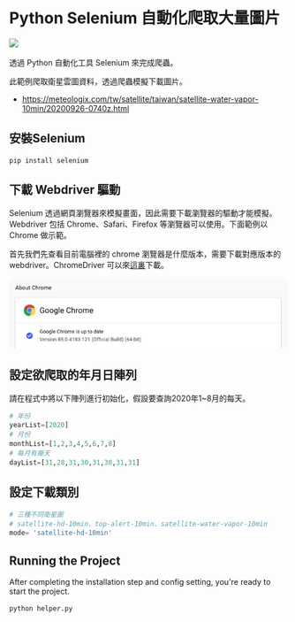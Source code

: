 # Python Selenium 自動化爬取大量圖片

![](./screenshot/demo.gif)

透過 Python 自動化工具 Selenium 來完成爬蟲。

此範例爬取衛星雲圖資料，透過爬蟲模擬下載圖片。
- https://meteologix.com/tw/satellite/taiwan/satellite-water-vapor-10min/20200926-0740z.html

## 安裝Selenium
```
pip install selenium
```

## 下載 Webdriver 驅動
Selenium 透過網頁瀏覽器來模擬畫面，因此需要下載瀏覽器的驅動才能模擬。Webdriver 包括 Chrome、Safari、Firefox 等瀏覽器可以使用。下面範例以 Chrome 做示範。

首先我們先查看目前電腦裡的 chrome 瀏覽器是什麼版本，需要下載對應版本的 webdriver。ChromeDriver 可以來[這裏](https://chromedriver.chromium.org/downloads)下載。

![](./screenshot/img01.png)

## 設定欲爬取的年月日陣列
請在程式中將以下陣列進行初始化，假設要查詢2020年1~8月的每天。

```py
# 年份
yearList=[2020]
# 月份
monthList=[1,2,3,4,5,6,7,8]
# 每月有幾天
dayList=[31,28,31,30,31,30,31,31] 
```

## 設定下載類別

```py
# 三種不同衛星圖
# satellite-hd-10min、top-alert-10min、satellite-water-vapor-10min
mode= 'satellite-hd-10min'
```

## Running the Project
After completing the installation step and config setting, you're ready to start the project.

```bash
python helper.py
```